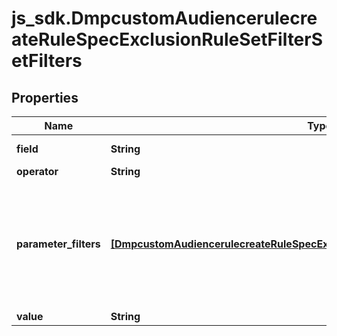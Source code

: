 # js_sdk.DmpcustomAudiencerulecreateRuleSpecExclusionRuleSetFilterSetFilters

## Properties
Name | Type | Description | Notes
------------ | ------------- | ------------- | -------------
**field** | **String** | Required when exclusion_rule_set is passed. Filter field. Enum value: EVENT: To exclude the people who&#x27;ve carried out a certain action in the past few days as indicated by retention_days. | [required] 
**operator** | **String** | Required when exclusion_rule_set is passed. Filter operator between filter field and filter value. Enum value: EQ: equals. | [required] 
**parameter_filters** | [**[DmpcustomAudiencerulecreateRuleSpecExclusionRuleSetFilterSetParameterFilters]**](DmpcustomAudiencerulecreateRuleSpecExclusionRuleSetFilterSetParameterFilters.md) | List of filters on URL keywords or parameters. Within parameter_filters, you can add a maximum of one URL keyword filter (with field set to URL) and 10 parameter filters (with field not set to URL) . If specified, these filters (parameter_filters) are combined with the action filter (as specified by field, operator and value) using default AND logic to form the exclusion rule. For example, if retention_days is 30 and filter_set is set to {\&quot;operator\&quot;: \&quot;OR\&quot;, \&quot;filters\&quot;:[{\&quot;field\&quot;:\&quot;EVENT\&quot;,\&quot;operator\&quot;:\&quot;EQ\&quot;, \&quot;value\&quot;:\&quot;PIXEL COMPLETE PAYMENT\&quot;},\&quot;parameter_filters\&quot;:[{\&quot;field\&quot;:\&quot;URL\&quot;,\&quot;operator\&quot;:\&quot;CONTAINS\&quot;,\&quot;value\&quot;:\&quot;us\&quot;}]]}, the exclusion rule will create an audience that excludes people who carried out the \&quot;Complete Payment\&quot; action on a webpage with \&quot;us\&quot; included in the page URL within the past 30 days on the website where the Pixel is installed. | [optional] 
**value** | **String** | Required when exclusion_rule_set is passed. Filter value. For enum values, see Enumeration - Filter Value. | [required] 
